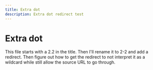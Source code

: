 ```yaml
---
title: Extra dot
description: Extra dot redirect test
---
```

# Extra dot

This file starts with a 2.2 in the title. Then I'll rename it to 2-2 and add a redirect. Then figure out how to get the redirect to not interpret it as a wildcard while still allow the source URL to go through.

